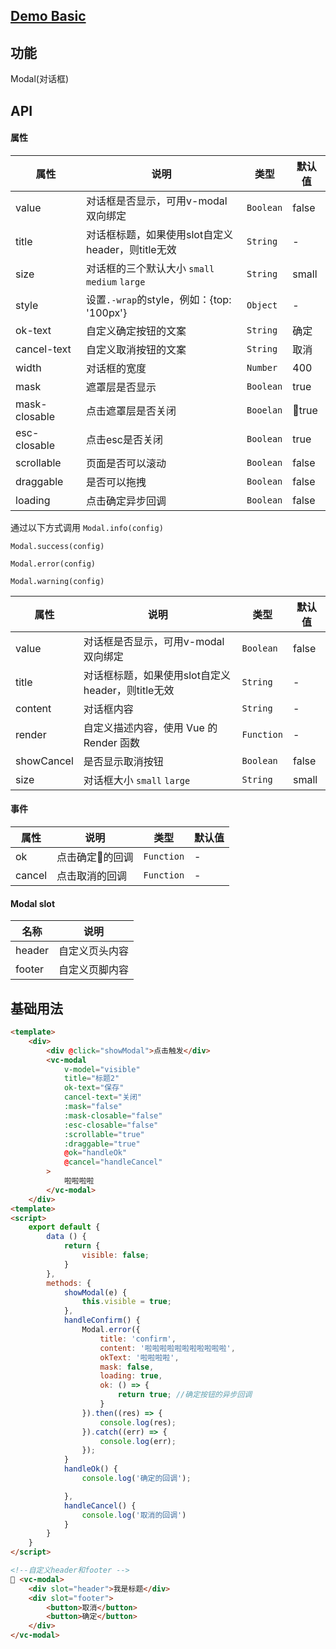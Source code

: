 ## [Demo Basic](https://wya-team.github.io/wya-vc/dist/web/modal/basic.html)
## 功能
Modal(对话框)

## API

#### 属性

属性 | 说明 | 类型 | 默认值
---|---|---|---
value | 对话框是否显示，可用v-modal双向绑定 | `Boolean` | false
title | 对话框标题，如果使用slot自定义header，则title无效 | `String` | -
size | 对话框的三个默认大小 `small` `medium` `large` | `String` | small
style | 设置`.-wrap`的style，例如：{top: '100px'} | `Object` | -
ok-text |自定义确定按钮的文案 | `String` | 确定
cancel-text | 自定义取消按钮的文案 | `String` | 取消
width | 对话框的宽度 | `Number` | 400
mask | 遮罩层是否显示 | `Boolean` | true
mask-closable | 点击遮罩层是否关闭 | `Booelan` | true
esc-closable | 点击esc是否关闭 | `Boolean` | true
scrollable | 页面是否可以滚动 | `Boolean` | false
draggable | 是否可以拖拽 | `Boolean` | false
loading | 点击确定异步回调 | `Boolean` | false

通过以下方式调用
`Modal.info(config)`

`Modal.success(config)`

`Modal.error(config)`

`Modal.warning(config)`

属性 | 说明 | 类型 | 默认值
---|---|---|---
value | 对话框是否显示，可用v-modal双向绑定 | `Boolean` | false
title | 对话框标题，如果使用slot自定义header，则title无效 | `String` | -
content | 对话框内容 | `String` | -
render | 自定义描述内容，使用 Vue 的 Render 函数 | `Function` | -
showCancel | 是否显示取消按钮 | `Boolean` | false
size | 对话框大小 `small` `large` | `String` | small

#### 事件

属性 | 说明 | 类型 | 默认值
---|---|---|---
ok | 点击确定的回调 | `Function` | -
cancel | 点击取消的回调 | `Function` | -

#### Modal slot

名称 | 说明
--- | ---|
header | 自定义页头内容
footer | 自定义页脚内容


## 基础用法

```html
<template>
    <div>
        <div @click="showModal">点击触发</div>
        <vc-modal 
            v-model="visible"
            title="标题2"
            ok-text="保存"
            cancel-text="关闭"
            :mask="false"
            :mask-closable="false"
            :esc-closable="false"
            :scrollable="true"
            :draggable="true"
            @ok="handleOk"
            @cancel="handleCancel"
        >
            啦啦啦啦
        </vc-modal>
    </div>
<template>
<script>
    export default {
        data () {
            return {
                visible: false;
            }
        },
        methods: {
            showModal(e) {
                this.visible = true;
            },
            handleConfirm() {
                Modal.error({
                    title: 'confirm',
                    content: '啦啦啦啦啦啦啦啦啦啦啦',
                    okText: '啦啦啦啦',
                    mask: false,
                    loading: true,
                    ok: () => {
                        return true; //确定按钮的异步回调
                    }
                }).then((res) => {
                    console.log(res);
                }).catch((err) => {
                    console.log(err);
                });
            }
            handleOk() {
                console.log('确定的回调');

            },
            handleCancel() {
                console.log('取消的回调')
            }
        }
    }
</script>

<!--自定义header和footer -->
 <vc-modal>
    <div slot="header">我是标题</div>
    <div slot="footer">
        <button>取消</button>
        <button>确定</button>
    </div>
</vc-modal>
```